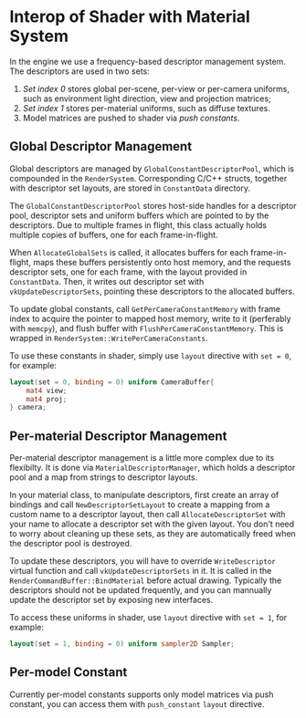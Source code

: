 # Interop of Shader with Material System

In the engine we use a frequency-based descriptor management system.
The descriptors are used in two sets:
1. *Set index 0* stores global per-scene, per-view or per-camera uniforms, such as environment light direction, view and projection matrices;
2. *Set index 1* stores per-material uniforms, such as diffuse textures.
3. Model matrices are pushed to shader via *push constants*.

## Global Descriptor Management

Global descriptors are managed by `GlobalConstantDescriptorPool`, which is compounded in the `RenderSystem`.
Corresponding C/C++ structs, together with descriptor set layouts, are stored in `ConstantData` directory.

The `GlobalConstantDescriptorPool` stores host-side handles for a descriptor pool, descriptor sets and uniform buffers which are pointed to by the descriptors.
Due to multiple frames in flight, this class actually holds multiple copies of buffers, one for each frame-in-flight.

When `AllocateGlobalSets` is called, it allocates buffers for each frame-in-flight, maps these buffers persistently onto host memory, and the requests descriptor sets, one for each frame, with the layout provided in `ConstantData`.
Then, it writes out descriptor set with `vkUpdateDescriptorSets`, pointing these descriptors to the allocated buffers.

To update global constants, call `GetPerCameraConstantMemory` with frame index to acquire the pointer to mapped host memory, write to it (perferably with `memcpy`), and flush buffer with `FlushPerCameraConstantMemory`.
This is wrapped in `RenderSystem::WritePerCameraConstants`.

To use these constants in shader, simply use `layout` directive with `set = 0`, for example:
```glsl
layout(set = 0, binding = 0) uniform CameraBuffer{
    mat4 view;
    mat4 proj;
} camera;
```

## Per-material Descriptor Management

Per-material descriptor management is a little more complex due to its flexibilty.
It is done via `MaterialDescriptorManager`, which holds a descriptor pool and a map from strings to descriptor layouts.

In your material class, to manipulate descriptors, first create an array of bindings and call `NewDescriptorSetLayout` to create a mapping from a custom name to a descriptor layout, then call `AllocateDescriptorSet` with your name to allocate a descriptor set with the given layout.
You don't need to worry about cleaning up these sets, as they are automatically freed when the descriptor pool is destroyed.

To update these descriptors, you will have to override `WriteDescriptor` virtual function and call `vkUpdateDescriptorSets` in it.
It is called in the `RenderCommandBuffer::BindMaterial` before actual drawing.
Typically the descriptors should not be updated frequently, and you can mannually update the descriptor set by exposing new interfaces.

To access these uniforms in shader, use `layout` directive with `set = 1`, for example:
```glsl
layout(set = 1, binding = 0) uniform sampler2D Sampler;
```

## Per-model Constant

Currently per-model constants supports only model matrices via push constant, you can access them with `push_constant` `layout` directive.
